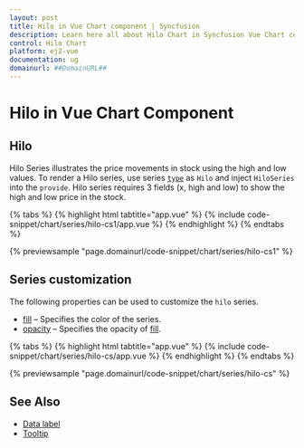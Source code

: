 ```yaml
---
layout: post
title: Hilo in Vue Chart component | Syncfusion
description: Learn here all about Hilo Chart in Syncfusion Vue Chart component of Syncfusion Essential JS 2 and more.
control: Hilo Chart
platform: ej2-vue
documentation: ug
domainurl: ##DomainURL##
---
```


# Hilo in Vue Chart Component

## Hilo

Hilo Series illustrates the price movements in stock using the high and low values. To render a Hilo series, use series [`type`](https://ej2.syncfusion.com/vue/documentation/api/chart/series/#type) as `Hilo` and inject `HiloSeries` into the `provide`. Hilo series requires 3 fields (x, high and low) to show the high and low price in the stock.

{% tabs %}
{% highlight html tabtitle="app.vue" %}
{% include code-snippet/chart/series/hilo-cs1/app.vue %}
{% endhighlight %}
{% endtabs %}
        
{% previewsample "page.domainurl/code-snippet/chart/series/hilo-cs1" %}

## Series customization

The following properties can be used to customize the `hilo` series.

* [fill](https://ej2.syncfusion.com/vue/documentation/api/chart/seriesModel/#fill) – Specifies the color of the series.
* [opacity](https://ej2.syncfusion.com/vue/documentation/api/chart/seriesModel/#opacity) – Specifies the opacity of [fill](https://ej2.syncfusion.com/vue/documentation/api/chart/seriesModel/#fill).

{% tabs %}
{% highlight html tabtitle="app.vue" %}
{% include code-snippet/chart/series/hilo-cs/app.vue %}
{% endhighlight %}
{% endtabs %}
        
{% previewsample "page.domainurl/code-snippet/chart/series/hilo-cs" %}

## See Also

* [Data label](../data-labels/)
* [Tooltip](../tool-tip/)